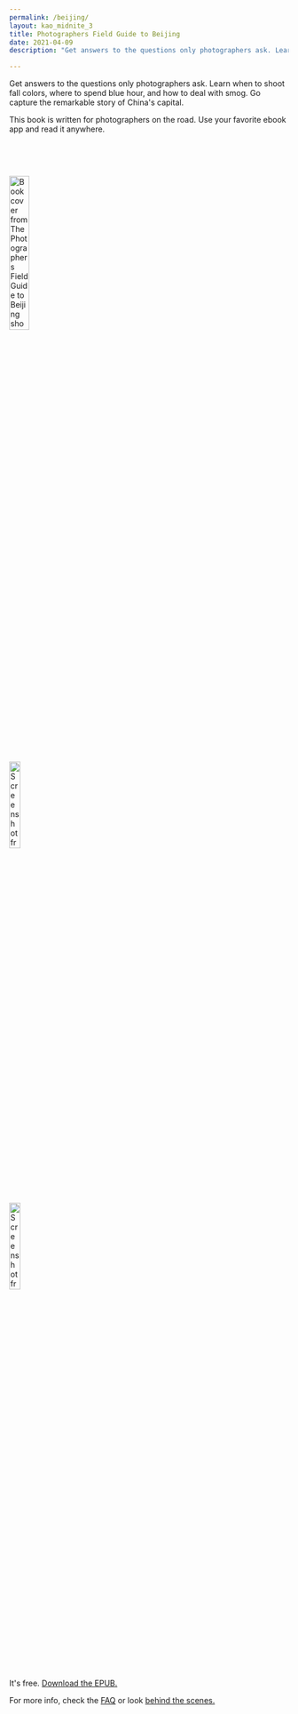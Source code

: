 ```yaml
---
permalink: /beijing/
layout: kao_midnite_3
title: Photographers Field Guide to Beijing
date: 2021-04-09
description: "Get answers to the questions only photographers ask. Learn how to deal with smog, when to shoot fall colors, and where to spend blue hour. Go capture the remarkable story of China's capital."

---
```



Get answers to the questions only photographers ask. Learn when to shoot fall colors, where to spend blue hour, and how to deal with smog. Go capture the remarkable story of China's capital.

This book is written for photographers on the road. Use your favorite ebook app and read it anywhere.


<div style="padding-top:3rem;padding-bottom:3rem">

<img style="width: 26.651%;max-width: 293px;"
src="https://www.zachmccabe.com/assets/viz/book-1-0586-0938.jpg" alt="Book cover from The Photographers Field Guide to Beijing showing a silhouette of the city's old Drum Tower" loading="lazy" />

<img style="width: 20%;max-width: 220px;"
src="https://www.zachmccabe.com/assets/viz/book-2-0440-0938.jpg" alt="Screenshot from The Photographers Field Guide to Beijing, and the section called Chinese New Year" loading="lazy" />

<img style="width: 20%;max-width: 220px;"
src="https://www.zachmccabe.com/assets/viz/book-3-0440-0938.jpg" alt="Screenshot from The Photographers Field Guide to Beijing, and the section called What's So Great About Beijing?" loading="lazy" />

</div>


It's free. [Download the EPUB.]

For more info, check the [FAQ] or look [behind the scenes.]

[download the EPUB.]: https://github.com/zachmccabe/beijing/releases

[FAQ]: https://www.zachmccabe.com/beijing/faq

[behind the scenes.]: https://www.zachmccabe.com/beijing/bts

